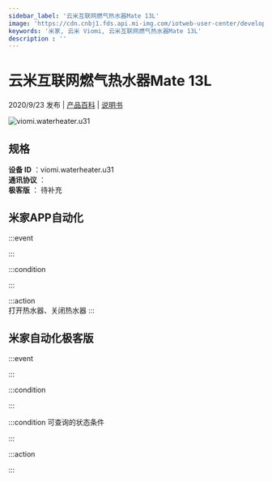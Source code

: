 ```yaml
---
sidebar_label: '云米互联网燃气热水器Mate 13L'
image: 'https://cdn.cnbj1.fds.api.mi-img.com/iotweb-user-center/developer_1679048479043preWW5Dq.png?GalaxyAccessKeyId=AKVGLQWBOVIRQ3XLEW&Expires=9223372036854775807&Signature=fWoJTRRMLbDEn9NmRBGUoCkCo3c='
keywords: '米家, 云米 Viomi, 云米互联网燃气热水器Mate 13L'
description : ''
---
```

# 云米互联网燃气热水器Mate 13L

2020/9/23 发布 | [产品百科](https://home.mi.com/webapp/content/baike/product/index.html?model=viomi.waterheater.u31/) | [说明书](https://home.mi.com/views/introduction.html?model=viomi.waterheater.u31&region=cn)

![viomi.waterheater.u31](https://cdn.cnbj1.fds.api.mi-img.com/iotweb-user-center/developer_1679048479043preWW5Dq.png?GalaxyAccessKeyId=AKVGLQWBOVIRQ3XLEW&Expires=9223372036854775807&Signature=fWoJTRRMLbDEn9NmRBGUoCkCo3c=)

## 规格  
> 
**设备 ID** ：viomi.waterheater.u31  
**通讯协议** ：  
**极客版**  ： 待补充 


## 米家APP自动化  

:::event  

:::

:::condition  

:::

:::action   
打开热水器、关闭热水器
:::

## 米家自动化极客版  

:::event  

:::

:::condition  

:::

:::condition 可查询的状态条件  

:::

:::action  

:::

        

